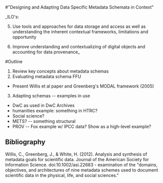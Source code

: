 #"Designing and Adapting Data Specific Metadata Schemata in Context"

_ILO's:

5.	Use tools and approaches for data storage and access as well as understanding the inherent contextual frameworks, limitations and opportunity

6.	Improve understanding and contextualizing of digital objects and accounting for data provenance_


#Outline

1. Review key concepts about metadata schemas
2. Evaluating metadata schema FFU
- Present Willis et al paper and Greenberg's MODAL framework (2005)
3. Adapting schemas -- examples in use
- DwC as used in DwC Archives
- humanities example: something in HTRC?
- Social science?
- METS? -- something structural
- PROV -- Fox example w/ IPCC data?  Show as a high-level example?



## Bibliography


Willis, C., Greenberg, J., & White, H. (2012). Analysis and synthesis of metadata goals for scientific data. Journal of the American Society for Information Science. doi:10.1002/asi.22683
	- examination of the "domains, objectives, and architectures of nine metadata schemes used to document scientific data in the physical, life, and social sciences."
	

